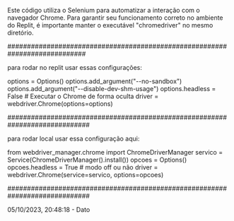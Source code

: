 Este código utiliza o Selenium para automatizar a interação com o navegador Chrome.
Para garantir seu funcionamento correto no ambiente do Replit,
é importante manter o executável "chromedriver" no mesmo diretório.


############################################################################

para rodar no replit usar essas configurações:

options = Options() 
options.add_argument("--no-sandbox") 
options.add_argument("--disable-dev-shm-usage")
options.headless = False # Executar o Chrome de forma oculta
driver = webdriver.Chrome(options=options)

#############################################################################

para rodar local usar essa configuração aqui:

from webdriver_manager.chrome import ChromeDriverManager
servico = Service(ChromeDriverManager().install())
opcoes = Options() 
opcoes.headless = True # modo off ou não 
driver = webdriver.Chrome(service=servico, options=opcoes)

############################################################################# 

05/10/2023, 20:48:18 - Dato





